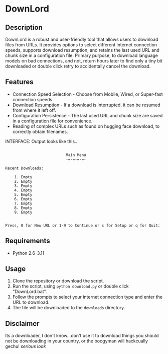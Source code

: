 # DownLord

## Description
DownLord is a robust and user-friendly tool that allows users to download files from URLs. It provides options to select different internet connection speeds, supports download resumption, and retains the last used URL and chunk size in a configuration file. Primary purpose, to download language models on bad connections, and not, return hours later to find only a tiny bit downloaded or double click retry to accidentally cancel the download. 

## Features
- Connection Speed Selection - Choose from Mobile, Wired, or Super-fast connection speeds.
- Download Resumption - If a download is interrupted, it can be resumed from where it left off.
- Configuration Persistence - The last used URL and chunk size are saved in a configuration file for convenience.
- Reading of complex URLs such as found on hugging face download, to correctly obtain filenames.

INTERFACE:
Output looks like this...

```

                           Main Menu
                           -=-=-=-=-

Recent Downloads:

    1. Empty
    2. Empty
    3. Empty
    4. Empty
    5. Empty
    6. Empty
    7. Empty
    8. Empty
    9. Empty


Press, 0 for New URL or 1-9 to Continue or s for Setup or q for Quit:

```

## Requirements
- Python 2.6-3.11

## Usage
1. Clone the repository or download the script.
2. Run the script, using `python download.py` or double click "DownLord.bat".
3. Follow the prompts to select your internet connection type and enter the URL to download.
4. The file will be downloaded to the `downloads` directory.

## Disclaimer
Its a downloader, I don't know...don't use it to download things you should not be downloading in your country, or the boogyman will hackcually gechu! *serious look*

